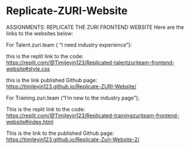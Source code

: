 # Replicate-ZURI-Website

ASSIGNMENTS: REPLICATE THE ZURI FRONTEND WEBSITE
Here are the links to the websites below:

For Talent.zuri.team ( “I need industry experience”):

this is the replit link to the code: https://replit.com/@Timileyin123/Replicated-talentzuriteam-frontend-website#style.css

this is the link published Github page: https://timileyin123.github.io/Replicate-ZURI-Website/


For Training.zuri.team (“I’m new to the industry page”);

This is the replit link to the code: https://replit.com/@Timileyin123/Replicated-trainingzuriteam-frontend-website#index.html 

This is the link to the published Github page: https://timileyin123.github.io/Replicate-Zuri-Website-2/
